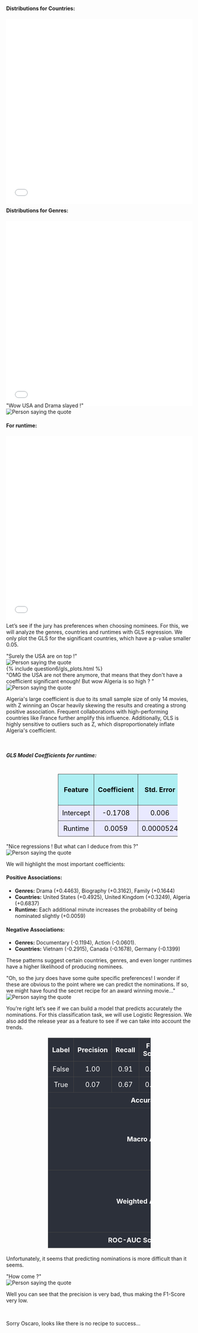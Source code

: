 <h4>Distributions for Countries:</h4>

<div style="width: 100%; display: flex; justify-content: center; margin-top: 20px; margin-bottom: -10px; padding: 0;">
  <iframe 
    src="{{ site.baseurl }}/question6_plots/countries.png" 
    style="width: 100%; max-width: 800px; height: 500px; border: none; margin:0px; padding: 0;"
    scrolling="no">
    Your browser does not support PNGs. 
    <a href="{{ site.baseurl }}/question6_plots/runtime.png">Download the PNG</a>.
  </iframe>
</div>

<h4>Distributions for Genres:</h4>

<div style="width: 100%; display: flex; justify-content: center; margin-top: 20px; margin-bottom: -10px; padding: 0;">
  <iframe 
    src="{{ site.baseurl }}/question6_plots/genres.png" 
    style="width: 100%; max-width: 800px; height: 500px; border: none; margin:0px; padding: 0;"
    scrolling="no">
    Your browser does not support PNGs. 
    <a href="{{ site.baseurl }}/question6_plots/runtime.png">Download the PNG</a>.
  </iframe>
</div>

<div class="quote-container">
    <div class="quote-bubble">
        "Wow USA and Drama slayed !"
        <div class="quote-tail"></div>
    </div>
    <img src="{{ site.baseurl }}/assets/img/person.png" alt="Person saying the quote" class="quote-image">
</div>

<h4> For runtime: </h4>

<div style="width: 100%; display: flex; justify-content: center; margin-top: 20px; margin-bottom: -10px; padding: 0;">
  <iframe 
    src="{{ site.baseurl }}/question6_plots/runtime.png" 
    style="width: 100%; max-width: 800px; height: 500px; border: none; margin:0px; padding: 0;"
    scrolling="no">
    Your browser does not support PNGs. 
    <a href="{{ site.baseurl }}/question6_plots/runtime.png">Download the PNG</a>.
  </iframe>
</div>


Let’s see if the jury has preferences when choosing nominees. For this, we will analyze the genres, countries and runtimes with GLS regression. We only plot the GLS for the significant countries, which have a p-value smaller 0.05.

<div class="quote-container">
    <div class="quote-bubble">
        "Surely the USA are on top !"
        <div class="quote-tail"></div>
    </div>
    <img src="{{ site.baseurl }}/assets/img/person.png" alt="Person saying the quote" class="quote-image">
</div>

<div class="plot-container">
  {% include question6/gls_plots.html %}
</div>

<div class="quote-container">
    <div class="quote-bubble">
        "OMG the USA are not there anymore, that means that they don't have a coefficient significant enough! But wow Algeria is so high ? "
        <div class="quote-tail"></div>
    </div>
    <img src="{{ site.baseurl }}/assets/img/person.png" alt="Person saying the quote" class="quote-image">
</div>

Algeria's large coefficient is due to its small sample size of only 14 movies, with Z winning an Oscar heavily skewing the results and creating a strong positive association. Frequent collaborations with high-performing countries like France further amplify this influence. Additionally, OLS is highly sensitive to outliers such as Z, which disproportionately inflate Algeria's coefficient.

<br>

<h5> GLS Model Coefficients for runtime: </h5>

<div style="display: flex; justify-content: center; margin-left: 100px;">
  <table style="
    border-collapse: collapse; 
    width: 80%; 
    text-align: center; 
    font-size: 18px;">
    <thead>
      <tr style="background-color: #AEEFF3; color: #000;">
        <th style="border: 1px solid #444; padding: 10px;">Feature</th>
        <th style="border: 1px solid #444; padding: 10px;">Coefficient</th>
        <th style="border: 1px solid #444; padding: 10px;">Std. Error</th>
        <th style="border: 1px solid #444; padding: 10px;">t-value</th>
        <th style="border: 1px solid #444; padding: 10px;">P>|t|</th>
        <th style="border: 1px solid #444; padding: 10px;">95% CI Lower</th>
        <th style="border: 1px solid #444; padding: 10px;">95% CI Upper</th>
      </tr>
    </thead>
    <tbody>
      <tr style="background-color: #E9E9FF; color: #000;">
        <td style="border: 1px solid #444; padding: 10px;">Intercept</td>
        <td style="border: 1px solid #444; padding: 10px;">-0.1708</td>
        <td style="border: 1px solid #444; padding: 10px;">0.006</td>
        <td style="border: 1px solid #444; padding: 10px;">-27.422</td>
        <td style="border: 1px solid #444; padding: 10px;">0</td>
        <td style="border: 1px solid #444; padding: 10px;">-0.183</td>
        <td style="border: 1px solid #444; padding: 10px;">-0.159</td>
      </tr>
      <tr style="background-color: #E9E9FF; color: #000;">
        <td style="border: 1px solid #444; padding: 10px;">Runtime</td>
        <td style="border: 1px solid #444; padding: 10px;">0.0059</td>
        <td style="border: 1px solid #444; padding: 10px;">0.0000524</td>
        <td style="border: 1px solid #444; padding: 10px;">113.215</td>
        <td style="border: 1px solid #444; padding: 10px;">0</td>
        <td style="border: 1px solid #444; padding: 10px;">0.006</td>
        <td style="border: 1px solid #444; padding: 10px;">0.006</td>
      </tr>
    </tbody>
  </table>
</div>



<div class="quote-container">
    <div class="quote-bubble">
        "Nice regressions ! But what can I deduce from this ?"
        <div class="quote-tail"></div>
    </div>
    <img src="{{ site.baseurl }}/assets/img/person.png" alt="Person saying the quote" class="quote-image">
</div>

We will highlight the most important coefficients:
<h4> Positive Associations: </h4>

<ul>
  <li> <b>Genres:</b> Drama (+0.4463), Biography (+0.3162), Family (+0.1644) </li>
  <li> <b>Countries:</b> United States (+0.4925), United Kingdom (+0.3249), Algeria (+0.6837) </li>
  <li> <b>Runtime:</b> Each additional minute increases the probability of being nominated slightly (+0.0059)</li>
</ul>

<h4> Negative Associations: </h4>

<ul>
  <li> <b>Genres:</b> Documentary (-0.1194), Action (-0.0601). </li>
  <li> <b>Countries:</b> Vietnam (-0.2915), Canada (-0.1678), Germany (-0.1399) </li>
</ul>

These patterns suggest certain countries, genres, and even longer runtimes have a higher likelihood of producing nominees.

<div class="quote-container">
    <div class="quote-bubble">
        "Oh, so the jury does have some quite specific preferences! I wonder if these are obvious to the point where we can predict the nominations. If so, we might have found the secret recipe for an award winning movie…"
        <div class="quote-tail"></div>
    </div>
    <img src="{{ site.baseurl }}/assets/img/person.png" alt="Person saying the quote" class="quote-image">
</div>

You’re right let’s see if we can build a model that predicts accurately the nominations. For this classification task, we will use Logistic Regression. We also add the release year as a feature to see if we can take into account the trends.


<div style="display: flex; justify-content: center; margin: 20px 0;">
  <table style="
    border-collapse: collapse; 
    width: 55%; 
    text-align: center; 
    font-size: 18px; 
    background-color: #2C303A; 
    color: #FFFFFF; 
    margin: 0 auto;">
    <thead>
      <tr>
        <th style="border: 1px solid #444; padding: 10px;">Label</th>
        <th style="border: 1px solid #444; padding: 10px;">Precision</th>
        <th style="border: 1px solid #444; padding: 10px;">Recall</th>
        <th style="border: 1px solid #444; padding: 10px;">F1-Score</th>
        <th style="border: 1px solid #444; padding: 10px;">Support</th>
      </tr>
    </thead>
    <tbody>
      <tr>
        <td style="border: 1px solid #444; padding: 10px;">False</td>
        <td style="border: 1px solid #444; padding: 10px;">1.00</td>
        <td style="border: 1px solid #444; padding: 10px;">0.91</td>
        <td style="border: 1px solid #444; padding: 10px;">0.95</td>
        <td style="border: 1px solid #444; padding: 10px;">5479</td>
      </tr>
      <tr>
        <td style="border: 1px solid #444; padding: 10px;">True</td>
        <td style="border: 1px solid #444; padding: 10px;">0.07</td>
        <td style="border: 1px solid #444; padding: 10px;">0.67</td>
        <td style="border: 1px solid #444; padding: 10px;">0.13</td>
        <td style="border: 1px solid #444; padding: 10px;">57</td>
      </tr>
    </tbody>
    <tfoot>
      <tr>
        <th colspan="4" style="border: 1px solid #444; padding: 10px; text-align: right;">Accuracy</th>
        <td style="border: 1px solid #444; padding: 10px;">0.91</td>
      </tr>
      <tr>
        <th colspan="4" style="border: 1px solid #444; padding: 10px; text-align: right;">Macro Avg</th>
        <td style="border: 1px solid #444; padding: 10px;">Precision: 0.53, Recall: 0.79, F1-Score: 0.54</td>
      </tr>
      <tr>
        <th colspan="4" style="border: 1px solid #444; padding: 10px; text-align: right;">Weighted Avg</th>
        <td style="border: 1px solid #444; padding: 10px;">Precision: 0.99, Recall: 0.91, F1-Score: 0.94</td>
      </tr>
      <tr>
        <th colspan="4" style="border: 1px solid #444; padding: 10px; text-align: right;">ROC-AUC Score</th>
        <td style="border: 1px solid #444; padding: 10px;">0.8773</td>
      </tr>
    </tfoot>
  </table>
</div>





Unfortunately, it seems that predicting nominations is more difficult than it seems. 

<div class="quote-container">
    <div class="quote-bubble">
        "How come ?"
        <div class="quote-tail"></div>
    </div>
    <img src="{{ site.baseurl }}/assets/img/person.png" alt="Person saying the quote" class="quote-image">
</div>

Well you can see that the precision is very bad, thus making the F1-Score very low.

<br>

Sorry Oscaro, looks like there is no recipe to success…